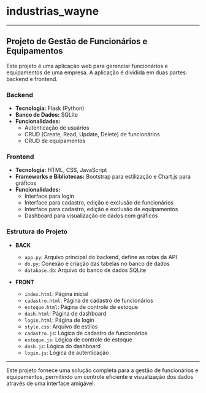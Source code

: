 # industrias_wayne


---

## Projeto de Gestão de Funcionários e Equipamentos

Este projeto é uma aplicação web para gerenciar funcionários e equipamentos de uma empresa. A aplicação é dividida em duas partes: backend e frontend.

### Backend

- **Tecnologia:** Flask (Python)
- **Banco de Dados:** SQLite
- **Funcionalidades:** 
  - Autenticação de usuários
  - CRUD (Create, Read, Update, Delete) de funcionários
  - CRUD de equipamentos

### Frontend

- **Tecnologia:** HTML, CSS, JavaScript
- **Frameworks e Bibliotecas:** Bootstrap para estilização e Chart.js para gráficos
- **Funcionalidades:**
  - Interface para login
  - Interface para cadastro, edição e exclusão de funcionários
  - Interface para cadastro, edição e exclusão de equipamentos
  - Dashboard para visualização de dados com gráficos

### Estrutura do Projeto

- **BACK**
  - `app.py`: Arquivo principal do backend, define as rotas da API
  - `db.py`: Conexão e criação das tabelas no banco de dados
  - `database.db`: Arquivo do banco de dados SQLite

- **FRONT**
  - `index.html`: Página inicial
  - `cadastro.html`: Página de cadastro de funcionários
  - `estoque.html`: Página de controle de estoque
  - `dash.html`: Página de dashboard
  - `login.html`: Página de login
  - `style.css`: Arquivo de estilos
  - `cadastro.js`: Lógica de cadastro de funcionários
  - `estoque.js`: Lógica de controle de estoque
  - `dash.js`: Lógica do dashboard
  - `login.js`: Lógica de autenticação

---

Este projeto fornece uma solução completa para a gestão de funcionários e equipamentos, permitindo um controle eficiente e visualização dos dados através de uma interface amigável.
